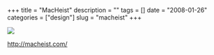 +++
title = "MacHeist"
description = ""
tags = []
date = "2008-01-26"
categories = ["design"]
slug = "macheist"
+++


 

  <div id="screens-thumbs" class="clearfix">
    <div class="txt-center" id="design-submission"><a href="http://macheist.com/"><img id='bluga-thumbnail-1071' class='bluga-thumbnail large' src='//media.konigi.com/bluga/
wt47f281e1b71a1_0.jpg'/></a></div>  
  </div>   
<p><a href="http://macheist.com/">http://macheist.com/</a></p>




